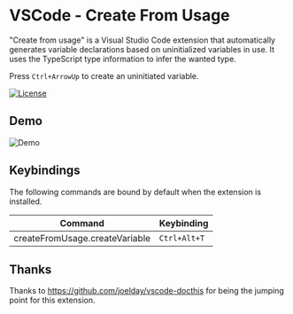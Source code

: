 # VSCode - Create From Usage
"Create from usage" is a Visual Studio Code extension that automatically generates variable declarations based on uninitialized variables in use. It uses the TypeScript type information to infer the wanted type.

Press `Ctrl+ArrowUp` to create an uninitiated variable.

[![License](https://img.shields.io/github/license/mape/vscode-createFromUsage.svg)](https://github.com/mape/vscode-createFromUsage/blob/master/LICENSE)

## Demo
![Demo](https://h.ma.pe/createFromUsagePreview.gif)

## Keybindings

The following commands are bound by default when the extension is installed.

| Command                      | Keybinding         |
| ---------------------------- | ------------------ |
| createFromUsage.createVariable | `Ctrl+Alt+T`     |

## Thanks
Thanks to https://github.com/joelday/vscode-docthis for being the jumping point for this extension.
